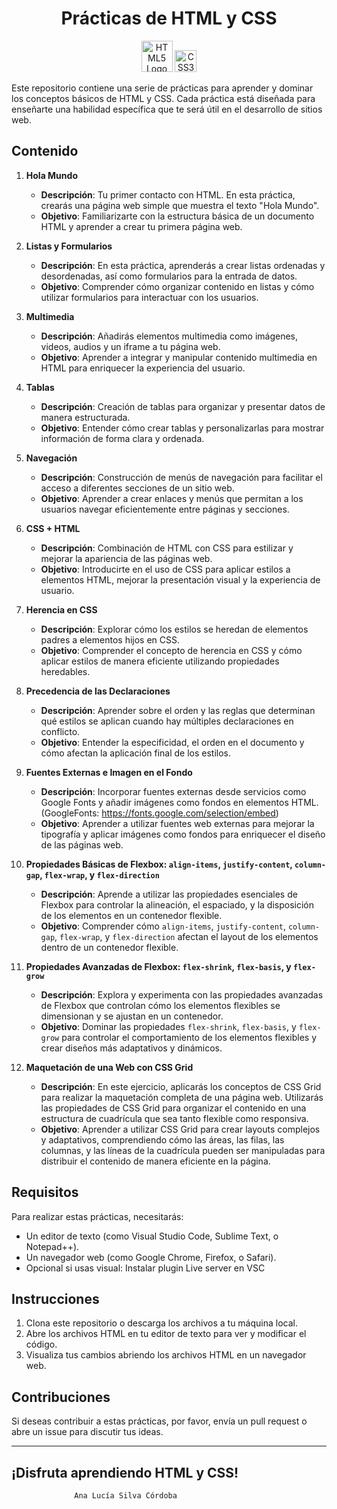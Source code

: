 


<div style="text-align: center;">
<h1>Prácticas de HTML y CSS</h1>
    <img src="https://upload.wikimedia.org/wikipedia/commons/6/61/HTML5_logo_and_wordmark.svg" alt="HTML5 Logo" width="50"/>
    <img src="https://upload.wikimedia.org/wikipedia/commons/d/d5/CSS3_logo_and_wordmark.svg" alt="CSS3 Logo" width="35"/>
</div>


Este repositorio contiene una serie de prácticas para aprender y dominar los conceptos básicos de HTML y CSS. Cada práctica está diseñada para enseñarte una habilidad específica que te será útil en el desarrollo de sitios web.

## Contenido

1. **Hola Mundo**
   - **Descripción**: Tu primer contacto con HTML. En esta práctica, crearás una página web simple que muestra el texto "Hola Mundo".
   - **Objetivo**: Familiarizarte con la estructura básica de un documento HTML y aprender a crear tu primera página web.

2. **Listas y Formularios**
   - **Descripción**: En esta práctica, aprenderás a crear listas ordenadas y desordenadas, así como formularios para la entrada de datos.
   - **Objetivo**: Comprender cómo organizar contenido en listas y cómo utilizar formularios para interactuar con los usuarios.

3. **Multimedia**
   - **Descripción**: Añadirás elementos multimedia como imágenes, videos, audios y un iframe a tu página web.
   - **Objetivo**: Aprender a integrar y manipular contenido multimedia en HTML para enriquecer la experiencia del usuario.

4. **Tablas**
   - **Descripción**: Creación de tablas para organizar y presentar datos de manera estructurada.
   - **Objetivo**: Entender cómo crear tablas y personalizarlas para mostrar información de forma clara y ordenada.

5. **Navegación**
   - **Descripción**: Construcción de menús de navegación para facilitar el acceso a diferentes secciones de un sitio web.
   - **Objetivo**: Aprender a crear enlaces y menús que permitan a los usuarios navegar eficientemente entre páginas y secciones.

6. **CSS + HTML**
   - **Descripción**: Combinación de HTML con CSS para estilizar y mejorar la apariencia de las páginas web.
   - **Objetivo**: Introducirte en el uso de CSS para aplicar estilos a elementos HTML, mejorar la presentación visual y la experiencia de usuario.

7. **Herencia en CSS**
   - **Descripción**: Explorar cómo los estilos se heredan de elementos padres a elementos hijos en CSS.
   - **Objetivo**: Comprender el concepto de herencia en CSS y cómo aplicar estilos de manera eficiente utilizando propiedades heredables.

8. **Precedencia de las Declaraciones**
   - **Descripción**: Aprender sobre el orden y las reglas que determinan qué estilos se aplican cuando hay múltiples declaraciones en conflicto.
   - **Objetivo**: Entender la especificidad, el orden en el documento y cómo afectan la aplicación final de los estilos.

9. **Fuentes Externas e Imagen en el Fondo**
   - **Descripción**: Incorporar fuentes externas desde servicios como Google Fonts y añadir imágenes como fondos en elementos HTML. (GoogleFonts: https://fonts.google.com/selection/embed)
   - **Objetivo**: Aprender a utilizar fuentes web externas para mejorar la tipografía y aplicar imágenes como fondos para enriquecer el diseño de las páginas web.

10. **Propiedades Básicas de Flexbox: `align-items`, `justify-content`, `column-gap`, `flex-wrap`, y `flex-direction`**
    - **Descripción**: Aprende a utilizar las propiedades esenciales de Flexbox para controlar la alineación, el espaciado, y la disposición de los elementos en un contenedor flexible.
    - **Objetivo**: Comprender cómo `align-items`, `justify-content`, `column-gap`, `flex-wrap`, y `flex-direction` afectan el layout de los elementos dentro de un contenedor flexible.

11. **Propiedades Avanzadas de Flexbox: `flex-shrink`, `flex-basis`, y `flex-grow`**
    - **Descripción**: Explora y experimenta con las propiedades avanzadas de Flexbox que controlan cómo los elementos flexibles se dimensionan y se ajustan en un contenedor.
    - **Objetivo**: Dominar las propiedades `flex-shrink`, `flex-basis`, y `flex-grow` para controlar el comportamiento de los elementos flexibles y crear diseños más adaptativos y dinámicos.

12. **Maquetación de una Web con CSS Grid**
    - **Descripción**: En este ejercicio, aplicarás los conceptos de CSS Grid para realizar la maquetación completa de una página web. Utilizarás las propiedades de CSS Grid para organizar el contenido en una estructura de cuadrícula que sea tanto flexible como responsiva.
    - **Objetivo**: Aprender a utilizar CSS Grid para crear layouts complejos y adaptativos, comprendiendo cómo las áreas, las filas, las columnas, y las líneas de la cuadrícula pueden ser manipuladas para distribuir el contenido de manera eficiente en la página.


## Requisitos

Para realizar estas prácticas, necesitarás:
- Un editor de texto (como Visual Studio Code, Sublime Text, o Notepad++).
- Un navegador web (como Google Chrome, Firefox, o Safari).
- Opcional si usas visual: Instalar plugin Live server en VSC
## Instrucciones

1. Clona este repositorio o descarga los archivos a tu máquina local.
2. Abre los archivos HTML en tu editor de texto para ver y modificar el código.
3. Visualiza tus cambios abriendo los archivos HTML en un navegador web.

## Contribuciones

Si deseas contribuir a estas prácticas, por favor, envía un pull request o abre un issue para discutir tus ideas.

---

## ¡Disfruta aprendiendo HTML y CSS!
                  Ana Lucía Silva Córdoba


